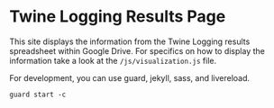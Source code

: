 # Twine Logging Results Page

This site displays the information from the Twine Logging results spreadsheet within Google Drive. For specifics on how to display the information take a look at the `/js/visualization.js` file.

For development, you can use guard, jekyll, sass, and livereload.

    guard start -c